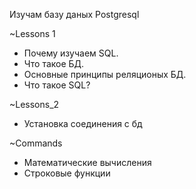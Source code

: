 Изучам базу даных Postgresql

~Lessons 1
- Почему изучаем SQL.
- Что такое БД.
- Основные принципы реляционых БД.
- Что такое SQL?

~Lessons_2
- Установка соединения с бд

~Commands

- Математические вычисления
- Строковые функции 